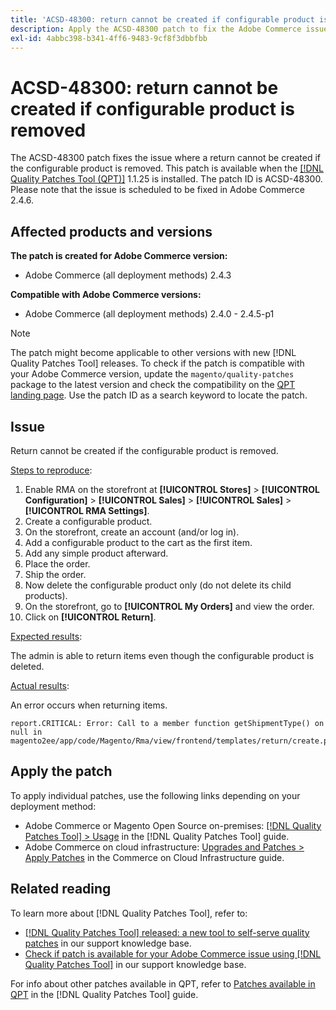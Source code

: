```yaml
---
title: 'ACSD-48300: return cannot be created if configurable product is removed'
description: Apply the ACSD-48300 patch to fix the Adobe Commerce issue where return cannot be created if the configurable product is removed.
exl-id: 4abbc398-b341-4ff6-9483-9cf8f3dbbfbb
---
```

# ACSD-48300: return cannot be created if configurable product is removed

The ACSD-48300 patch fixes the issue where a return cannot be created if the configurable product is removed. This patch is available when the [[!DNL Quality Patches Tool (QPT)]](/help/announcements/adobe-commerce-announcements/magento-quality-patches-released-new-tool-to-self-serve-quality-patches.md) 1.1.25 is installed. The patch ID is ACSD-48300. Please note that the issue is scheduled to be fixed in Adobe Commerce 2.4.6.

## Affected products and versions

**The patch is created for Adobe Commerce version:**

* Adobe Commerce (all deployment methods) 2.4.3

**Compatible with Adobe Commerce versions:**

* Adobe Commerce (all deployment methods) 2.4.0 - 2.4.5-p1

>[!NOTE]
>
>The patch might become applicable to other versions with new [!DNL Quality Patches Tool] releases. To check if the patch is compatible with your Adobe Commerce version, update the `magento/quality-patches` package to the latest version and check the compatibility on the [QPT landing page](https://experienceleague.adobe.com/tools/commerce-quality-patches/index.html). Use the patch ID as a search keyword to locate the patch.

## Issue

Return cannot be created if the configurable product is removed.

<u>Steps to reproduce</u>:

1. Enable RMA on the storefront at **[!UICONTROL Stores]** > **[!UICONTROL Configuration]** > **[!UICONTROL Sales]** > **[!UICONTROL Sales]** > **[!UICONTROL RMA Settings]**.
1. Create a configurable product.
1. On the storefront, create an account (and/or log in).
1. Add a configurable product to the cart as the first item.
1. Add any simple product afterward.
1. Place the order.
1. Ship the order.
1. Now delete the configurable product only (do not delete its child products).
1. On the storefront, go to **[!UICONTROL My Orders]** and view the order.
1. Click on **[!UICONTROL Return]**.

<u>Expected results</u>:

The admin is able to return items even though the configurable product is deleted.

<u>Actual results</u>:

An error occurs when returning items.

```
report.CRITICAL: Error: Call to a member function getShipmentType() on null in magento2ee/app/code/Magento/Rma/view/frontend/templates/return/create.phtml:52
```

## Apply the patch

To apply individual patches, use the following links depending on your deployment method:

* Adobe Commerce or Magento Open Source on-premises: [[!DNL Quality Patches Tool] > Usage](https://experienceleague.adobe.com/docs/commerce-operations/tools/quality-patches-tool/usage.html) in the [!DNL Quality Patches Tool] guide.
* Adobe Commerce on cloud infrastructure: [Upgrades and Patches > Apply Patches](https://experienceleague.adobe.com/docs/commerce-cloud-service/user-guide/develop/upgrade/apply-patches.html) in the Commerce on Cloud Infrastructure guide.

## Related reading

To learn more about [!DNL Quality Patches Tool], refer to:

* [[!DNL Quality Patches Tool] released: a new tool to self-serve quality patches](/help/announcements/adobe-commerce-announcements/magento-quality-patches-released-new-tool-to-self-serve-quality-patches.md) in our support knowledge base.
* [Check if patch is available for your Adobe Commerce issue using [!DNL Quality Patches Tool]](/help/support-tools/patches-available-in-qpt-tool/check-patch-for-magento-issue-with-magento-quality-patches.md) in our support knowledge base.

For info about other patches available in QPT, refer to [Patches available in QPT](https://experienceleague.adobe.com/tools/commerce-quality-patches/index.html) in the [!DNL Quality Patches Tool] guide.
